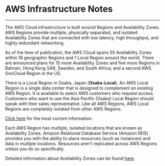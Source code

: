 # AWS Infrastructure Notes
------

The AWS Cloud infrastructure is built around Regions and Availability Zones. AWS Regions provide multiple, physically separated, and isolated Availability Zones that are connected with low latency, high throughput, and highly redundant networking.

As of the time of publication, the AWS Cloud spans 55 Availability Zones within 18 geographic Regions and 1 Local Region around the world. There are announced plans for 15 more Availability Zones and five more Regions in Bahrain, Hong Kong SAR, Sweden, and South Africa; and a second AWS GovCloud Region in the US.

There is a Local Region in Osaka, Japan (**Osaka-Local**). An AWS Local Region is a single data center that is designed to complement an existing AWS Region. It is available to select AWS customers who request access. Customers who want to use the Asia Pacific (Osaka) Local Region should speak with their sales representative. Like all AWS Regions, AWS Local Regions are completely isolated from other AWS Regions.

[Click here](https://aws.amazon.com/about-aws/global-infrastructure/) for the most current information.

Each AWS Region has multiple, isolated locations that are known as Availability Zones. Amazon Relational Database Service (Amazon RDS) provides you with the ability to place resources (such as instances) and data in multiple locations. Resources aren't replicated across AWS Regions unless you do so specifically.

Detailed information about Availability Zones can be found [here](https://docs.aws.amazon.com/AmazonRDS/latest/UserGuide/Concepts.RegionsAndAvailabilityZones.html).

